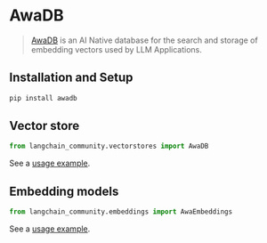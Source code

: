 # AwaDB

>[AwaDB](https://github.com/awa-ai/awadb) is an AI Native database for the search and storage of embedding vectors used by LLM Applications.

## Installation and Setup

```bash
pip install awadb
```


## Vector store

```python
from langchain_community.vectorstores import AwaDB
```

See a [usage example](/LangChain/langchain_docs/integrations/vectorstores/awadb).


## Embedding models

```python
from langchain_community.embeddings import AwaEmbeddings
```

See a [usage example](/LangChain/langchain_docs/integrations/text_embedding/awadb).
